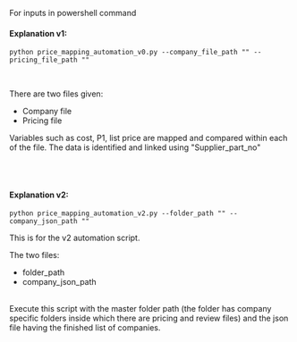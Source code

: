 For inputs in powershell command


#### Explanation v1:

```
python price_mapping_automation_v0.py --company_file_path "" --pricing_file_path ""

```
<br> 


There are two files given:
- Company file
- Pricing file 

 Variables such as cost, P1, list price are mapped and compared within each of the file.
 The data is identified and linked using "Supplier_part_no"

 
<br> 
 
<br> 


#### Explanation v2:

```
python price_mapping_automation_v2.py --folder_path "" --company_json_path ""

```

This is for the v2 automation script. 

The two files:
- folder_path
- company_json_path

<br>
Execute this script with the master folder path (the folder has company specific folders inside which there are pricing and review files) and the json file having the finished list of companies.
